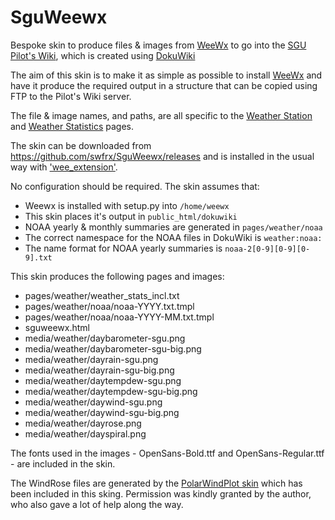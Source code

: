 # SguWeewx
Bespoke skin to produce files &amp; images from [WeeWx](https://weewx.com/) to go into the [SGU Pilot's Wiki](https://pilots.scottishglidingcentre.co.uk/), which is created using [DokuWiki](https://www.dokuwiki.org/)

The aim of this skin is to make it as simple as possible to install [WeeWx](https://weewx.com/) and have it produce the required output in a structure that can be copied using FTP to the Pilot's Wiki server.

The file & image names, and paths, are all specific to the [Weather Station](https://pilots.scottishglidingcentre.co.uk/weather/weather_station) and [Weather Statistics](https://pilots.scottishglidingcentre.co.uk/weather/weather_stats) pages.

The skin can be downloaded from https://github.com/swfrx/SguWeewx/releases and is installed in the usual way with ['wee_extension'](https://weewx.com/docs/utilities.htm#wee_extension_utility).  

No configuration should be required.  The skin assumes that:  
  * Weewx is installed with setup.py into ``/home/weewx``
  * This skin places it's output in ``public_html/dokuwiki``
  * NOAA yearly & monthly summaries are generated in ``pages/weather/noaa``  
  * The correct namespace for the NOAA files in DokuWiki is ``weather:noaa:``  
  * The name format for NOAA yearly summaries is ``noaa-2[0-9][0-9][0-9].txt``
  
This skin produces the following pages and images:  
  * pages/weather/weather_stats_incl.txt  
  * pages/weather/noaa/noaa-YYYY.txt.tmpl  
  * pages/weather/noaa/noaa-YYYY-MM.txt.tmpl  
  * sguweewx.html  
  * media/weather/daybarometer-sgu.png
  * media/weather/daybarometer-sgu-big.png
  * media/weather/dayrain-sgu.png
  * media/weather/dayrain-sgu-big.png
  * media/weather/daytempdew-sgu.png
  * media/weather/daytempdew-sgu-big.png
  * media/weather/daywind-sgu.png
  * media/weather/daywind-sgu-big.png  
  * media/weather/dayrose.png
  * media/weather/dayspiral.png
 
The fonts used in the images - OpenSans-Bold.ttf and OpenSans-Regular.ttf - are included in the skin. 

The WindRose files are generated by the [PolarWindPlot skin](https://github.com/gjr80/weewx-polarwindplot) which has been included in this sking.  Permission was kindly granted by the author, who also gave a lot of help along the way.
